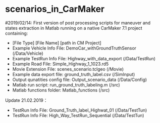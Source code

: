 # scenarios_in_CarMaker

#2019/02/14: First version of post processing scripts for maneuver and states extraction in Matlab running on a native CarMaker 7.1 project
containing:
- [File Type] [File Name] [path in CM Project]
- Example Vehicle Info File: DemoCar_withGroundTruthSensor (/Data/Vehicle) 
- Example TestRun Info File: Highway_with_data_export (/Data/TestRun)
- Example Road File: Simple_Highway_1_1023.rd5
- Movie Extension File: scenes_scenario.tclgeo (/Movie)
- Example data export file: ground_truth_label.csv (/SimInput)
- Output qunatities config file: Output_scenario_data (/Data/Config)
- Matlab run script: run_ground_truth_labeling.m (/src)
- Matlab functions folder: Matlab_functions (/src)

Update 21.02.2019：
- TestRun Info File: Ground_Truth_label_Highwat_01 (/Data/TestTun)
- TestRun Info File: High_Way_TestRun_Sequential (/Data/TestTun)
